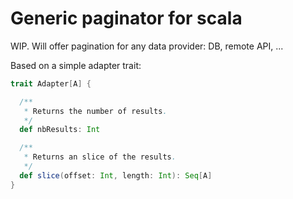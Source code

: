 # Generic paginator for scala

WIP. Will offer pagination for any data provider: DB, remote API, ...

Based on a simple adapter trait:

```scala
trait Adapter[A] {

  /**
   * Returns the number of results.
   */
  def nbResults: Int

  /**
   * Returns an slice of the results.
   */
  def slice(offset: Int, length: Int): Seq[A]
}
```
